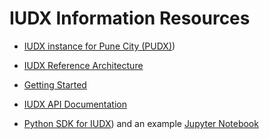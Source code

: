 # IUDX Information Resources

- [IUDX instance for Pune City (PUDX)](https://pudx.catalogue.iudx.org.in))
- [IUDX Reference Architecture](ref-docs/Data_Exhange_Reference_Architecture_v0.7.pdf)

- [Getting Started](tutorials/getting_started.md)
- [IUDX API Documentation](https://apidocs.iudx.org.in)
- [Python SDK for IUDX](https://github.com/iudx/pyIUDX)) and an example [Jupyter Notebook](https://colab.research.google.com/github/iudx/pyIUDX/blob/master/examples/pyIUDX_sample_usecases.ipynb)
